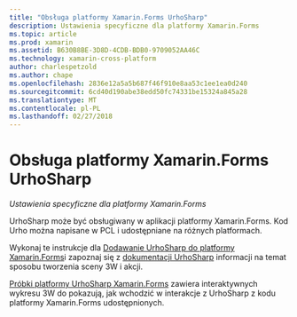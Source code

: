 ```yaml
---
title: "Obsługa platformy Xamarin.Forms UrhoSharp"
description: Ustawienia specyficzne dla platformy Xamarin.Forms
ms.topic: article
ms.prod: xamarin
ms.assetid: B630B8BE-3D8D-4CDB-BDB0-9709052AA46C
ms.technology: xamarin-cross-platform
author: charlespetzold
ms.author: chape
ms.openlocfilehash: 2836e12a5a5b687f46f910e8aa53c1ee1ea0d240
ms.sourcegitcommit: 6cd40d190abe38edd50fc74331be15324a845a28
ms.translationtype: MT
ms.contentlocale: pl-PL
ms.lasthandoff: 02/27/2018
---
```

# <a name="urhosharp-xamarinforms-support"></a>Obsługa platformy Xamarin.Forms UrhoSharp

_Ustawienia specyficzne dla platformy Xamarin.Forms_

UrhoSharp może być obsługiwany w aplikacji platformy Xamarin.Forms. Kod Urho można napisane w PCL i udostępniane na różnych platformach.

Wykonaj te instrukcje dla [Dodawanie UrhoSharp do platformy Xamarin.Forms](~/xamarin-forms/user-interface/graphics/urhosharp.md)i zapoznaj się z [dokumentacji UrhoSharp](~/graphics-games/urhosharp/using.md) informacji na temat sposobu tworzenia sceny 3W i akcji.

[Próbki platformy UrhoSharp Xamarin.Forms](https://github.com/xamarin/urho-samples/tree/master/FormsSample) zawiera interaktywnych wykresu 3W do pokazują, jak wchodzić w interakcje z UrhoSharp z kodu platformy Xamarin.Forms udostępnionych.

